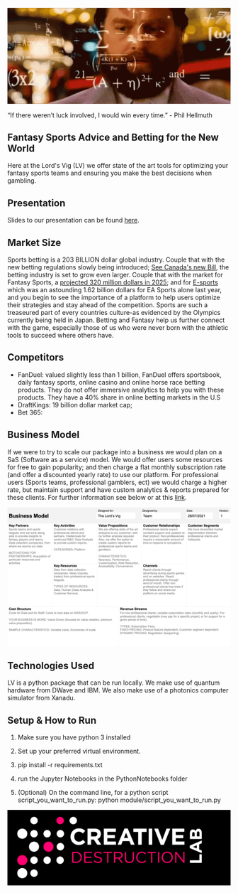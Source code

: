 ![bet](img/bet.gif)

“If there weren’t luck involved, I would win every time.” - Phil Hellmuth

## Fantasy Sports Advice and Betting for the New World

Here at the Lord's Vig (LV) we offer state of the art tools for optimizing your fantasy sports teams and ensuring you make the best decisions when gambling. 

## Presentation

Slides to our presentation can be found [here](https://docs.google.com/presentation/d/1uoSEKO_CzY3tWiS7wWERNEAjORk5LXj8cneoCqp16gU/edit?usp=sharing).

## Market Size

Sports betting is a 203 BILLION dollar global industry. Couple that with the new betting regulations slowly being introduced; [See Canada's new Bill](https://www.cbc.ca/sports/single-event-sport-gambling-to-become-legal-as-bill-c218-passes-in-senate-1.6075816), the betting industry is set to grow even larger. Couple that with the market for Fantasy Sports, a [projected 320 million dollars in 2025](https://www.marketwatch.com/press-release/fantasy-sports-market-size-2021-with-growth-forecast-latest-industry-scope-and-future-trends-with-upcoming-technologies-global-business-share-analysis-till-2025-2021-07-06); and for [E-sports](https://www.gamesindustry.biz/articles/2021-05-27-ultimate-team-modes-make-up-29-percent-of-eas-business) which was an astounding 1.62 billion dollars for EA Sports alone last year, and you begin to see the importance of a platform to help users optimize their strategies and stay ahead of the competition.  Sports are such a treaseured part of every countries culture-as evidenced by the  Olympics currently being held in Japan. Betting and Fantasy help us further connect with the game, especially those of us who were never born with the athletic tools to succeed where others have. 


## Competitors

- FanDuel: valued slightly less than 1 billion, FanDuel offers sportsbook, daily fantasy sports, online casino and online horse race betting products. They do not offer immersive analytics to help you with these products. They have a 40% share in online betting markets in the U.S
- DraftKings: 19 billion dollar market cap;
- Bet 365: 

## Business Model

If we were to try to scale our package into a business we would plan on a SaS (Software as a service) model. We would offer users some resources for free to gain popularity; and then charge a flat monthly subscription rate (and offer a discounted yearly rate) to use our platform. For professional users (Sports teams, professional gamblers, ect) we would charge a higher rate, but maintain support and have custom analytics & reports prepared for these clients. For further information see below or at this [link](https://drive.google.com/file/d/1uL1ANnDee9dNKTsRR3arMqxqiVhFbkCI/view?usp=sharing).

![bus](img/bus.jpg)

## Technologies Used

LV is a python package that can be run locally. We make use of quantum hardware from DWave and IBM. We also make use of a photonics computer simulator from Xanadu. 


## Setup & How to Run

1. Make sure you have python 3 installed

2. Set up your preferred virtual environment.

3. pip install -r requirements.txt

4. run the Jupyter Notebooks in the PythonNotebooks folder

5. (Optional) On the command line, for a python script script_you_want_to_run.py:  python module/script_you_want_to_run.py 


![cdl](img/cdl.jpg)
